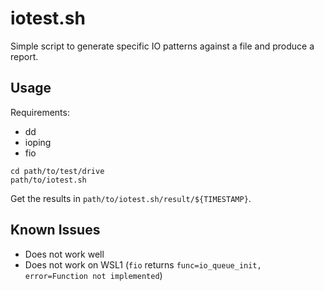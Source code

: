 # iotest.sh

Simple script to generate specific IO patterns against a file and produce a report.

## Usage

Requirements:
- dd
- ioping
- fio

```shell
cd path/to/test/drive
path/to/iotest.sh
```

Get the results in `path/to/iotest.sh/result/${TIMESTAMP}`.

## Known Issues

- Does not work well
- Does not work on WSL1 (`fio` returns `func=io_queue_init, error=Function not implemented`)
